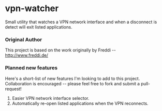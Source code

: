 # vpn-watcher
Small utility that watches a VPN network interface and when a disconnect is detect will exit listed applications.

### Original Author
This project is based on the work originally by Freddi -- http://www.freddi.de/


### Planned new features
Here's a short-list of new features I'm looking to add to this project. Collaboration is encouraged -- please feel free to fork and submit a pull-request!
1. Easier VPN network interface selector.
2. Automatically re-open listed applications when the VPN reconnects.
